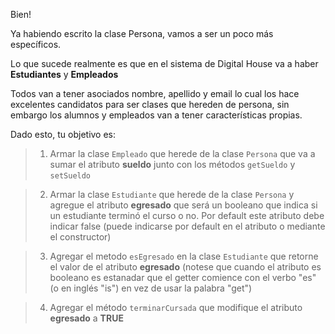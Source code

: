 Bien!

Ya habiendo escrito la clase Persona, vamos a ser un poco más específicos.

Lo que sucede realmente es que en el sistema de Digital House va a haber **Estudiantes** y **Empleados**

Todos van a tener asociados nombre, apellido y email lo cual los hace excelentes candidatos para ser clases que hereden de persona, sin embargo los alumnos y empleados van a tener características propias.

Dado esto, tu objetivo es:

> 1. Armar la clase `Empleado` que herede de la clase `Persona` que va a sumar el atributo **sueldo** junto con los métodos `getSueldo` y `setSueldo`

> 2. Armar la clase `Estudiante` que herede de la clase `Persona` y agregue el atributo **egresado** que será un booleano que indica si un estudiante terminó el curso o no. Por default este atributo debe indicar false (puede indicarse por default en el atributo o mediante el constructor)

> 3. Agregar el metodo `esEgresado` en la clase `Estudiante` que retorne el valor de el atributo **egresado** (notese que cuando el atributo es booleano es estanadar que el getter comience con el verbo "es" (o en inglés "is") en vez de usar la palabra "get")

> 4. Agregar el método `terminarCursada` que modifique el atributo **egresado** a **TRUE**